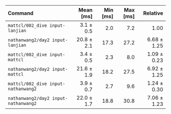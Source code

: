 | Command | Mean [ms] | Min [ms] | Max [ms] | Relative |
|:---|---:|---:|---:|---:|
| `mattcl/002_dive input-lanjian` | 3.1 ± 0.5 | 2.0 | 7.2 | 1.00 |
| `nathanwang2/day2 input-lanjian` | 20.8 ± 2.1 | 17.3 | 27.2 | 6.68 ± 1.25 |
| `mattcl/002_dive input-mattcl` | 3.4 ± 0.5 | 2.3 | 8.0 | 1.09 ± 0.23 |
| `nathanwang2/day2 input-mattcl` | 21.6 ± 1.9 | 18.2 | 27.5 | 6.92 ± 1.25 |
| `mattcl/002_dive input-nathanwang2` | 3.9 ± 0.7 | 2.7 | 9.6 | 1.24 ± 0.30 |
| `nathanwang2/day2 input-nathanwang2` | 22.0 ± 1.7 | 18.8 | 30.8 | 7.06 ± 1.23 |
